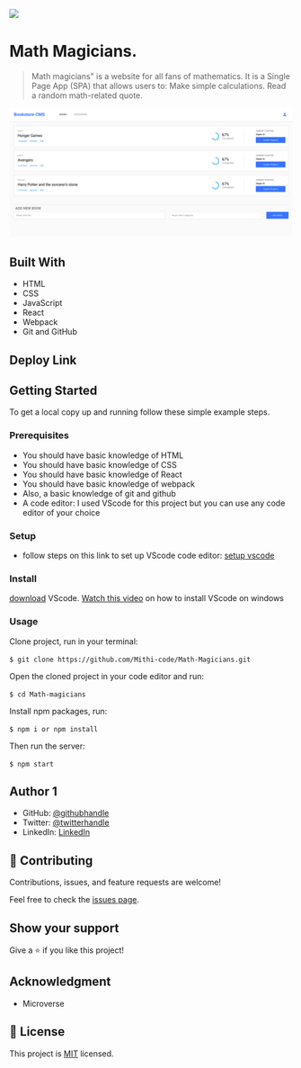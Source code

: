 ![](https://img.shields.io/badge/Microverse-blueviolet)

# Math Magicians.

> Math magicians" is a website for all fans of mathematics. It is a Single Page App (SPA) that allows users to: Make simple calculations. Read a random math-related quote.

![screenshot](./setup.png)

## Built With

- HTML
- CSS
- JavaScript
- React
- Webpack
- Git and GitHub

## Deploy Link


## Getting Started

To get a local copy up and running follow these simple example steps.

### Prerequisites
- You should have basic knowledge of HTML
- You should have basic knowledge of CSS
- You should have basic knowledge of React
- You should have basic knowledge of webpack
- Also, a basic knowledge of git and github
- A code editor: I used VScode for this project but you can use any code editor of your choice
### Setup
- follow steps on this link to set up VScode code editor: [setup vscode](https://www.freecodecamp.org/news/how-to-set-up-vs-code-for-web-development/)

### Install
[download](https://code.visualstudio.com/download) VScode.
[Watch this video](https://www.youtube.com/watch?v=MlIzFUI1QGA) on how to install VScode on windows

### Usage

Clone project, run in your terminal:

```$ git clone https://github.com/Mithi-code/Math-Magicians.git ```

Open the cloned project in your code editor and run:

``` $ cd Math-magicians ```

 Install npm packages, run:

``` $ npm i or npm install ```

Then run the server:

``` $ npm start ```



## Author 1

- GitHub: [@githubhandle](https://github.com/Mithi-code)
- Twitter: [@twitterhandle](https://twitter.com/LazyMithlesh)
- LinkedIn: [LinkedIn](https://www.linkedin.com/in/mithlesh-kumar-564a97221/)

## 🤝 Contributing

Contributions, issues, and feature requests are welcome!

Feel free to check the [issues page](https://github.com/Mithi-code/Math-Magicians/issues).

## Show your support

Give a ⭐️ if you like this project!

## Acknowledgment 
- Microverse 

## 📝 License

This project is [MIT](./MIT.md) licensed.
